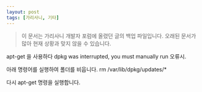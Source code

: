 ```yaml
---
layout: post
tags: [가리사니, 기타]
---
```


> 이 문서는 가리사니 개발자 포럼에 올렸던 글의 백업 파일입니다.
오래된 문서가 많아 현재 상황과 맞지 않을 수 있습니다.


apt-get 을 사용하다 dpkg was interrupted, you must manually run 오류시.

아래 명령어를 실행하여 폴더를 비웁니다.
rm /var/lib/dpkg/updates/*

다시 apt-get 명령을 실행합니다.
